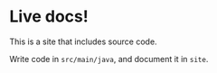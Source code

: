 # Live docs!

This is a site that includes source code.

Write code in `src/main/java`, and document it in `site`.

